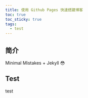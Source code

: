 ```yaml
---
title: 使用 Github Pages 快速搭建博客
toc: true
toc_sticky: true
tags: 
  - test
---
```

## 简介

Minimal Mistakes + Jekyll 😳

## Test

test
